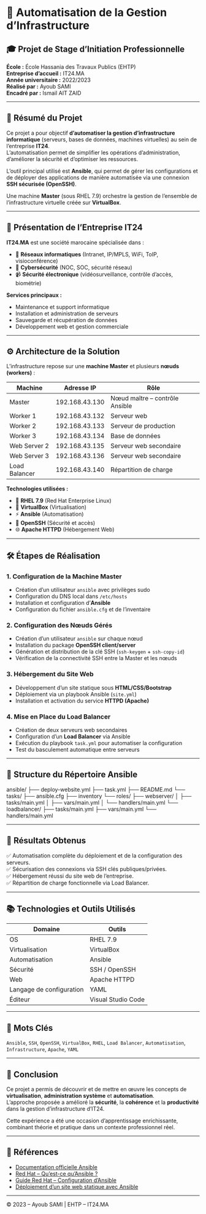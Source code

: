 # 🧩 Automatisation de la Gestion d’Infrastructure

## 🎓 Projet de Stage d’Initiation Professionnelle
**École :** École Hassania des Travaux Publics (EHTP)  
**Entreprise d’accueil :** IT24.MA  
**Année universitaire :** 2022/2023  
**Réalisé par :** Ayoub SAMI  
**Encadré par :** Ismail AIT ZAID  

---

## 🧠 Résumé du Projet

Ce projet a pour objectif **d’automatiser la gestion d’infrastructure informatique** (serveurs, bases de données, machines virtuelles) au sein de l’entreprise **IT24**.  
L’automatisation permet de simplifier les opérations d’administration, d’améliorer la sécurité et d’optimiser les ressources.

L’outil principal utilisé est **Ansible**, qui permet de gérer les configurations et de déployer des applications de manière automatisée via une connexion **SSH sécurisée (OpenSSH)**.

Une machine **Master** (sous RHEL 7.9) orchestre la gestion de l’ensemble de l’infrastructure virtuelle créée sur **VirtualBox**.

---

## 🏢 Présentation de l’Entreprise IT24

**IT24.MA** est une société marocaine spécialisée dans :  
- 🔗 **Réseaux informatiques** (Intranet, IP/MPLS, WiFi, ToIP, visioconférence)  
- 🔐 **Cybersécurité** (NOC, SOC, sécurité réseau)  
- 📹 **Sécurité électronique** (vidéosurveillance, contrôle d’accès, biométrie)  

**Services principaux :**
- Maintenance et support informatique  
- Installation et administration de serveurs  
- Sauvegarde et récupération de données  
- Développement web et gestion commerciale  

---

## ⚙️ Architecture de la Solution

L’infrastructure repose sur une **machine Master** et plusieurs **nœuds (workers)** :

| Machine | Adresse IP | Rôle |
|----------|-------------|------|
| Master | 192.168.43.130 | Nœud maître – contrôle Ansible |
| Worker 1 | 192.168.43.132 | Serveur web |
| Worker 2 | 192.168.43.133 | Serveur de production |
| Worker 3 | 192.168.43.134 | Base de données |
| Web Server 2 | 192.168.43.135 | Serveur web secondaire |
| Web Server 3 | 192.168.43.136 | Serveur web secondaire |
| Load Balancer | 192.168.43.140 | Répartition de charge |

**Technologies utilisées :**
- 🐧 **RHEL 7.9** (Red Hat Enterprise Linux)
- 🧰 **VirtualBox** (Virtualisation)
- ⚡ **Ansible** (Automatisation)
- 🔐 **OpenSSH** (Sécurité et accès)
- 🌐 **Apache HTTPD** (Hébergement Web)

---

## 🛠️ Étapes de Réalisation

### 1. Configuration de la Machine Master
- Création d’un utilisateur `ansible` avec privilèges sudo  
- Configuration du DNS local dans `/etc/hosts`  
- Installation et configuration d’**Ansible**  
- Configuration du fichier `ansible.cfg` et de l’inventaire  

### 2. Configuration des Nœuds Gérés
- Création d’un utilisateur `ansible` sur chaque nœud  
- Installation du package **OpenSSH client/server**  
- Génération et distribution de la clé SSH (`ssh-keygen` + `ssh-copy-id`)  
- Vérification de la connectivité SSH entre la Master et les nœuds  

### 3. Hébergement du Site Web
- Développement d’un site statique sous **HTML/CSS/Bootstrap**  
- Déploiement via un playbook Ansible (`site.yml`)  
- Installation et activation du service **HTTPD (Apache)**  

### 4. Mise en Place du Load Balancer
- Création de deux serveurs web secondaires  
- Configuration d’un **Load Balancer** via Ansible  
- Exécution du playbook `task.yml` pour automatiser la configuration  
- Test du basculement automatique entre serveurs  

---

## 📘 Structure du Répertoire Ansible
ansible/
├── deploy-website.yml
├── task.yml
├── README.md
└── tasks/
    ├── ansible.cfg
    ├── inventory
    └── roles/
        ├── webserver/
        │ ├── tasks/main.yml
        │ ├── vars/main.yml
        │ └── handlers/main.yml
        └── loadbalancer/
        ├── tasks/main.yml
        ├── vars/main.yml
        └── handlers/main.yml


---

## 🚀 Résultats Obtenus

✅ Automatisation complète du déploiement et de la configuration des serveurs.  
✅ Sécurisation des connexions via SSH clés publiques/privées.  
✅ Hébergement réussi du site web de l’entreprise.  
✅ Répartition de charge fonctionnelle via Load Balancer.  

---

## 📚 Technologies et Outils Utilisés

| Domaine | Outils |
|----------|--------|
| OS | RHEL 7.9 |
| Virtualisation | VirtualBox |
| Automatisation | Ansible |
| Sécurité | SSH / OpenSSH |
| Web | Apache HTTPD |
| Langage de configuration | YAML |
| Éditeur | Visual Studio Code |

---

## 🧩 Mots Clés
`Ansible`, `SSH`, `OpenSSH`, `VirtualBox`, `RHEL`, `Load Balancer`, `Automatisation`, `Infrastructure`, `Apache`, `YAML`

---

## 🏁 Conclusion

Ce projet a permis de découvrir et de mettre en œuvre les concepts de **virtualisation**, **administration système** et **automatisation**.  
L’approche proposée a amélioré la **sécurité**, la **cohérence** et la **productivité** dans la gestion d’infrastructure d’IT24.  

Cette expérience a été une occasion d’apprentissage enrichissante, combinant théorie et pratique dans un contexte professionnel réel.

---

## 🔗 Références

- [Documentation officielle Ansible](https://docs.ansible.com/ansible/latest/getting_started/index.html)
- [Red Hat – Qu’est-ce qu’Ansible ?](https://www.redhat.com/fr/technologies/management/ansible/what-is-ansible)
- [Guide Red Hat – Configuration d’Ansible](https://www.redhat.com/sysadmin/configuring-ansible)
- [Déploiement d’un site web statique avec Ansible](https://www.redhat.com/sysadmin/deploying-static-website-ansible)

---

© 2023 – Ayoub SAMI | EHTP – IT24.MA

